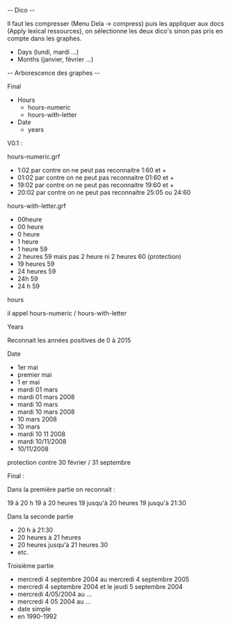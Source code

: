 -- Dico --

Il faut les compresser (Menu Dela -> compress)
puis les appliquer aux docs (Apply lexical ressources), on sélectionne les deux dico's sinon pas pris en compte dans les graphes.

- Days (lundi, mardi ...)
- Months (janvier, février ...)

-- Arborescence des graphes --

Final

- Hours
	- hours-numeric
	- hours-with-letter
- Date
	- years 
        

V0.1 :

hours-numeric.grf

- 1:02  par contre on ne peut pas reconnaitre 1:60 et +
- 01:02 par contre on ne peut pas reconnaitre 01:60 et +
- 19:02 par contre on ne peut pas reconnaitre 19:60 et +
- 20:02 par contre on ne peut pas reconnaitre 25:05 ou 24:60

hours-with-letter.grf

- 00heure
- 00 heure
- 0 heure
- 1 heure
- 1 heure 59
- 2 heures 59 mais pas 2 heure ni 2 heures 60 (protection)
- 19 heures 59
- 24 heures 59
- 24h 59
- 24 h 59

hours

il appel hours-numeric / hours-with-letter

Years 

Reconnait les années positives de 0 à 2015

Date
- 1er mai
- premier mai
- 1 er mai
- mardi 01 mars
- mardi 01 mars 2008
- mardi 10 mars
- mardi 10 mars 2008
- 10 mars 2008
- 10 mars
- mardi 10 11 2008
- mardi 10/11/2008
- 10/11/2008

protection contre 30 février / 31 septembre

Final :

Dans la première partie on reconnait :

19 à 20 h
19 à 20 heures
19 jusqu'à 20 heures
19 jusqu'à 21:30

Dans la seconde partie 

- 20 h à 21:30
- 20 heures à 21 heures
- 20 heures jusqu'à 21 heures 30
- etc.

Troisième partie 

- mercredi 4 septembre 2004 au mercredi 4 septembre 2005
- mercredi 4 septembre 2004 et le jeudi 5 septembre 2004
- mercredi 4/05/2004 au ...
- mercredi 4 05 2004 au ...
- date simple
- en 1990-1992
